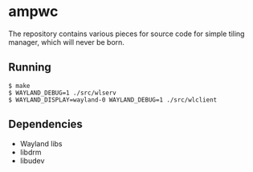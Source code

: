 
ampwc
=====

The repository contains various pieces for source code for
simple tiling manager, which will never be born.

Running
-------

    $ make
    $ WAYLAND_DEBUG=1 ./src/wlserv
    $ WAYLAND_DISPLAY=wayland-0 WAYLAND_DEBUG=1 ./src/wlclient


Dependencies
------------

* Wayland libs
* libdrm
* libudev
